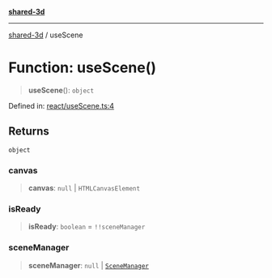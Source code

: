 [**shared-3d**](../README.md)

***

[shared-3d](../globals.md) / useScene

# Function: useScene()

> **useScene**(): `object`

Defined in: [react/useScene.ts:4](https://github.com/ysordo/shared-3d/blob/b6432fb3e17dac484f77d6ff1862cd9a4f0ddf38/src/react/useScene.ts#L4)

## Returns

`object`

### canvas

> **canvas**: `null` \| `HTMLCanvasElement`

### isReady

> **isReady**: `boolean` = `!!sceneManager`

### sceneManager

> **sceneManager**: `null` \| [`SceneManager`](../classes/SceneManager.md)
